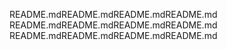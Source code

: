 README.mdREADME.mdREADME.mdREADME.md
README.mdREADME.mdREADME.mdREADME.md
README.mdREADME.mdREADME.mdREADME.md
